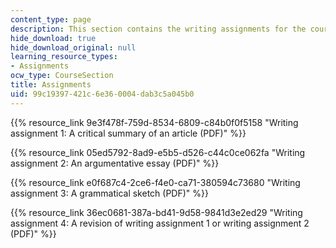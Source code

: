 ```yaml
---
content_type: page
description: This section contains the writing assignments for the course.
hide_download: true
hide_download_original: null
learning_resource_types:
- Assignments
ocw_type: CourseSection
title: Assignments
uid: 99c19397-421c-6e36-0004-dab3c5a045b0
---
```


{{% resource_link 9e3f478f-759d-8534-6809-c84b0f0f5158 "Writing assignment 1: A critical summary of an article (PDF)" %}}

{{% resource_link 05ed5792-8ad9-e5b5-d526-c44c0ce062fa "Writing assignment 2: An argumentative essay (PDF)" %}}

{{% resource_link e0f687c4-2ce6-f4e0-ca71-380594c73680 "Writing assignment 3: A grammatical sketch (PDF)" %}}

{{% resource_link 36ec0681-387a-bd41-9d58-9841d3e2ed29 "Writing assignment 4: A revision of writing assignment 1 or writing assignment 2 (PDF)" %}}